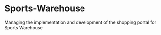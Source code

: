 # Sports-Warehouse
Managing the implementation and development of the shopping portal for Sports Warehouse  

